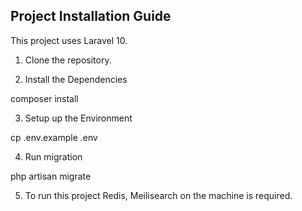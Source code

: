 ## Project Installation Guide

This project uses Laravel 10.

1) Clone the repository.

2) Install the Dependencies

composer install

3) Setup up the Environment

cp .env.example .env

4) Run migration

php artisan migrate

5) To run this project Redis, Meilisearch on the machine is required.
